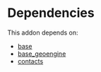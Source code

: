 # Dependencies

This addon depends on:

- [base](https://github.com/bringout/oca-ocb-core/tree/b8a76bf74d4ef2767aa510ddf3515d4c8c9b941d/odoo-bringout-oca-ocb-base)
- [base_geoengine](https://github.com/bringout/oca-technical)
- [contacts](https://github.com/bringout/oca-ocb-technical/tree/2e61a83bb4faf7428b19e1b5d6f139fe726c5b11/odoo-bringout-oca-ocb-contacts)
